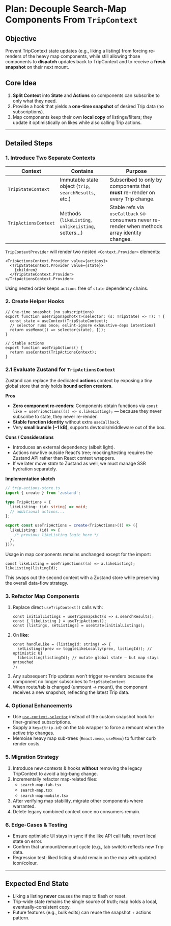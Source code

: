 # Plan: Decouple Search-Map Components From `TripContext`

## Objective
Prevent TripContext state updates (e.g., liking a listing) from forcing re-renders of the heavy map components, while still allowing those components to **dispatch** updates back to TripContext and to receive a **fresh snapshot** on their next mount.

## Core Idea
1. **Split Context** into **State** and **Actions** so components can subscribe to only what they need.
2. Provide a hook that yields a **one-time snapshot** of desired Trip data (no subscriptions).
3. Map components keep their own **local copy** of listings/filters; they update it optimistically on likes while also calling Trip actions.

---

## Detailed Steps

### 1. Introduce Two Separate Contexts
| Context | Contains | Purpose |
|---------|----------|---------|
| `TripStateContext` | Immutable state object (`trip`, `searchResults`, etc.) | Subscribed to only by components that **must** re-render on every Trip change. |
| `TripActionsContext` | Methods (`likeListing`, `unlikeListing`, setters…) | Stable refs via `useCallback` so consumers never re-render when methods array identity changes. |

`TripContextProvider` will render two nested `<Context.Provider>` elements:
```tsx
<TripActionsContext.Provider value={actions}>
  <TripStateContext.Provider value={state}>
    {children}
  </TripStateContext.Provider>
</TripActionsContext.Provider>
```
Using nested order keeps `actions` free of `state` dependency chains.

### 2. Create Helper Hooks
```tsx
// One-time snapshot (no subscriptions)
export function useTripSnapshot<T>(selector: (s: TripState) => T): T {
  const state = useContext(TripStateContext);
  // selector runs once; eslint-ignore exhaustive-deps intentional
  return useMemo(() => selector(state), []);
}

// Stable actions
export function useTripActions() {
  return useContext(TripActionsContext);
}
```

### 2.1 Evaluate Zustand for `TripActionsContext`

Zustand can replace the dedicated **actions** context by exposing a tiny global store that only holds **bound action creators**.

**Pros**

- **Zero component re-renders**: Components obtain functions via `const like = useTripActions((s) => s.likeListing);` — because they never subscribe to state, they never re-render.
- **Stable function identity** without extra `useCallback`.
- Very **small bundle (~1 kB)**, supports devtools/middleware out of the box.

**Cons / Considerations**

- Introduces an external dependency (albeit light).
- Actions now live outside React’s tree; mocking/testing requires the Zustand API rather than React context wrappers.
- If we later move *state* to Zustand as well, we must manage SSR hydration separately.

**Implementation sketch**

```ts
// trip-actions-store.ts
import { create } from 'zustand';

type TripActions = {
  likeListing: (id: string) => void;
  // additional actions...
};

export const useTripActions = create<TripActions>(() => ({
  likeListing: (id) => {
    /* previous likeListing logic here */
  },
}));
```

Usage in map components remains unchanged except for the import:

```tsx
const likeListing = useTripActions((a) => a.likeListing);
likeListing(listingId);
```

This swaps out the second context with a Zustand store while preserving the overall data-flow strategy.

### 3. Refactor Map Components

1. Replace direct `useTripContext()` calls with:
   ```tsx
   const initialListings = useTripSnapshot(s => s.searchResults);
   const { likeListing } = useTripActions();
   const [listings, setListings] = useState(initialListings);
   ```
2. On **like**:
   ```tsx
   const handleLike = (listingId: string) => {
     setListings(prev => toggleLikeLocally(prev, listingId)); // optimistic UI
     likeListing(listingId); // mutate global state – but map stays untouched
   };
   ```
3. Any subsequent Trip updates won’t trigger re-renders because the component no longer subscribes to `TripStateContext`.
4. When route/tab is changed (unmount → mount), the component receives a new snapshot, reflecting the latest Trip data.

### 4. Optional Enhancements
* Use [`use-context-selector`](https://github.com/dai-shi/use-context-selector) instead of the custom snapshot hook for finer-grained subscriptions.
* Supply a `key={trip.id}` on the tab wrapper to force a remount when the active trip changes.
* Memoise heavy map sub-trees (`React.memo`, `useMemo`) to further curb render costs.

### 5. Migration Strategy
1. Introduce new contexts & hooks **without** removing the legacy TripContext to avoid a big-bang change.
2. Incrementally refactor map-related files:
   * `search-map-tab.tsx`
   * `search-map.tsx`
   * `search-map-mobile.tsx`
3. After verifying map stability, migrate other components where warranted.
4. Delete legacy combined context once no consumers remain.

### 6. Edge-Cases & Testing
* Ensure optimistic UI stays in sync if the like API call fails; revert local state on error.
* Confirm that unmount/remount cycle (e.g., tab switch) reflects new Trip data.
* Regression test: liked listing should remain on the map with updated icon/colour.

---

## Expected End State
* Liking a listing **never** causes the map to flash or reset.
* Trip-wide state remains the single source of truth; map holds a local, eventually-consistent copy.
* Future features (e.g., bulk edits) can reuse the snapshot + actions pattern.
